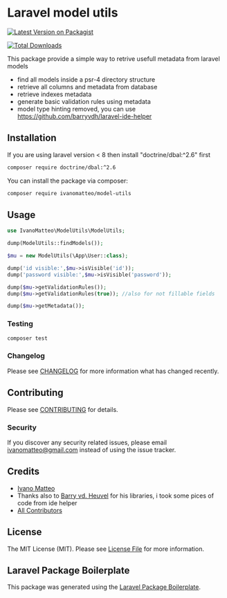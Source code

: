 # Laravel model utils

[![Latest Version on Packagist](https://img.shields.io/packagist/v/ivanomatteo/model-utils.svg?style=flat-square)](https://packagist.org/packages/ivanomatteo/model-utils)

[![Total Downloads](https://img.shields.io/packagist/dt/ivanomatteo/model-utils.svg?style=flat-square)](https://packagist.org/packages/ivanomatteo/model-utils)

This package provide a simple way to retrive usefull metadata from laravel models

-   find all models inside a psr-4 directory structure
-   retrieve all columns and metadata from database
-   retrieve indexes metadata
-   generate basic validation rules using metadata
-   model type hinting removed, you can use https://github.com/barryvdh/laravel-ide-helper

## Installation

If you are using laravel version < 8 then install "doctrine/dbal:^2.6" first

```bash
composer require doctrine/dbal:^2.6
```

You can install the package via composer:

```bash
composer require ivanomatteo/model-utils
```

## Usage


```php
use IvanoMatteo\ModelUtils\ModelUtils;

dump(ModelUtils::findModels());

$mu = new ModelUtils(\App\User::class);

dump('id visible:',$mu->isVisible('id'));
dump('password visible:',$mu->isVisible('password'));

dump($mu->getValidationRules());
dump($mu->getValidationRules(true)); //also for not fillable fields

dump($mu->getMetadata());


```

### Testing

```bash
composer test
```

### Changelog

Please see [CHANGELOG](CHANGELOG.md) for more information what has changed recently.

## Contributing

Please see [CONTRIBUTING](CONTRIBUTING.md) for details.

### Security

If you discover any security related issues, please email ivanomatteo@gmail.com instead of using the issue tracker.

## Credits

-   [Ivano Matteo](https://github.com/ivanomatteo)
-   Thanks also to [Barry vd. Heuvel](https://github.com/barryvdh) for his libraries, i took some pices of code from ide helper
-   [All Contributors](../../contributors)

## License

The MIT License (MIT). Please see [License File](LICENSE.md) for more information.

## Laravel Package Boilerplate

This package was generated using the [Laravel Package Boilerplate](https://laravelpackageboilerplate.com).
